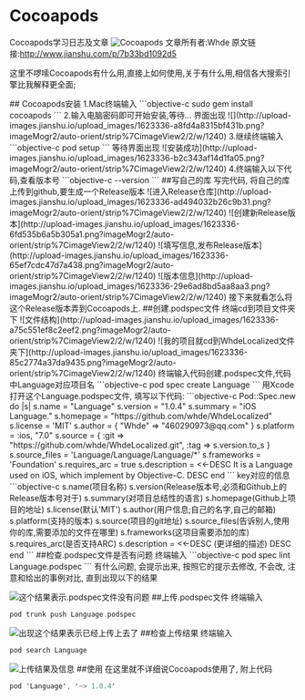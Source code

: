 # Cocoapods
Cocoapods学习日志及文章
![Cocoapods](http://upload-images.jianshu.io/upload_images/1623336-1482dba0c4f71e4d.jpg?imageMogr2/auto-orient/strip%7CimageView2/2/w/1240)
文章所有者:Whde
原文链接:http://www.jianshu.com/p/7b33bd1092d5
<p>这里不啰嗦Cocoapods有什么用,直接上如何使用,关于有什么用,相信各大搜索引擎比我解释更全面;<p>
## Cocoapods安装
1.Mac终端输入
```objective-c
sudo gem install cocoapods
```
2.输入电脑密码即可开始安装,等待...
   界面出现
![](http://upload-images.jianshu.io/upload_images/1623336-a8fd4a8315bf431b.png?imageMogr2/auto-orient/strip%7CimageView2/2/w/1240)
3.继续终端输入
```objective-c
pod setup
```
等待界面出现
![安装成功](http://upload-images.jianshu.io/upload_images/1623336-b2c343af14d1fa05.png?imageMogr2/auto-orient/strip%7CimageView2/2/w/1240)
4.终端输入以下代码,查看版本号
```objective-c
--version
```
##写自己的库
写完代码, 将自己的库上传到github,要生成一个Release版本
![进入Release仓库](http://upload-images.jianshu.io/upload_images/1623336-ad494032b26c9b31.png?imageMogr2/auto-orient/strip%7CimageView2/2/w/1240)
![创建新Release版本](http://upload-images.jianshu.io/upload_images/1623336-6fd535b6a5b305a1.png?imageMogr2/auto-orient/strip%7CimageView2/2/w/1240)
![填写信息,发布Release版本](http://upload-images.jianshu.io/upload_images/1623336-65ef7cdc47d7a438.png?imageMogr2/auto-orient/strip%7CimageView2/2/w/1240)
![版本信息](http://upload-images.jianshu.io/upload_images/1623336-29e6ad8bd5aa8aa3.png?imageMogr2/auto-orient/strip%7CimageView2/2/w/1240)
接下来就看怎么将这个Release版本弄到Cocoapods上.
##创建.podspec文件
终端cd到项目文件夹下
![文件结构](http://upload-images.jianshu.io/upload_images/1623336-a75c551ef8c2eef2.png?imageMogr2/auto-orient/strip%7CimageView2/2/w/1240)
![我的项目就cd到WhdeLocalized文件夹下](http://upload-images.jianshu.io/upload_images/1623336-85c2774a37da9435.png?imageMogr2/auto-orient/strip%7CimageView2/2/w/1240)
终端输入代码创建.podspec文件,代码中Language对应项目名
```objective-c
pod spec create Language
```
用Xcode打开这个Language.podspec文件, 填写以下代码:
```objective-c
Pod::Spec.new do |s|
s.name          = "Language"
s.version       = "1.0.4"
s.summary       = "iOS Language."
s.homepage      = "https://github.com/whde/WhdeLocalized"
s.license       = 'MIT'
s.author        = { "Whde" => "460290973@qq.com" }
s.platform      = :ios, "7.0"
s.source        = { :git => "https://github.com/whde/WhdeLocalized.git", :tag => s.version.to_s }
s.source_files  = 'Language/Language/Language/*'
s.frameworks    = 'Foundation'
s.requires_arc  = true
s.description   = <<-DESC
It is a Language used on iOS, which implement by Objective-C.
DESC
end
```
key对应的信息
```objective-c
s.name(项目名称)
s.version(Release版本号,必须和Github上的Release版本号对于)
s.summary(对项目总结性的语言)
s.homepage(Github上项目的地址)
s.license(默认'MIT')
s.author(用户信息;自己的名字,自己的邮箱)
s.platform(支持的版本)
s.source(项目的git地址)
s.source_files(告诉别人,使用你的库,需要添加的文件在哪里)
s.frameworks(这项目需要添加的库)
s.requires_arc(是否支持ARC)
s.description   = <<-DESC
(更详细的描述)
DESC
end
```
##检查.podspec文件是否有问题
终端输入
```objective-c
pod spec lint Language.podspec
```
有什么问题, 会提示出来, 按照它的提示去修改, 不会改, 注意和给出的事例对比, 直到出现以下的结果

![这个结果表示.podspec文件没有问题](http://upload-images.jianshu.io/upload_images/1623336-a7be54c5829f7fb3.png?imageMogr2/auto-orient/strip%7CimageView2/2/w/1240)
##上传.podspec文件
终端输入
```objective-c
pod trunk push Language.podspec
```
![出现这个结果表示已经上传上去了](http://upload-images.jianshu.io/upload_images/1623336-58d44db01f8795f2.png?imageMogr2/auto-orient/strip%7CimageView2/2/w/1240)
##检查上传结果
终端输入
```objective-c
pod search Language
```
![上传结果及信息](http://upload-images.jianshu.io/upload_images/1623336-fdf90cf2d71b63d7.png?imageMogr2/auto-orient/strip%7CimageView2/2/w/1240)
##使用
在这里就不详细说Cocoapods使用了, 附上代码
```objective-c
pod 'Language', '~> 1.0.4'
```
